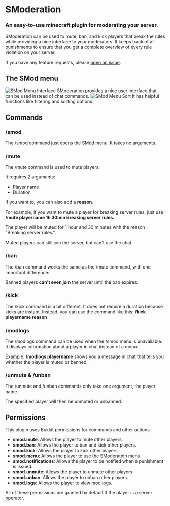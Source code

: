 # SModeration
### An easy-to-use minecraft plugin for moderating your server.

SModeration can be used to mute, ban, and kick players that break the rules while providing a nice interface to your moderators.
It keeps track of all punishments to ensure that you get a complete overview of every rule violation on your server.

If you have any feature requests, please [open an issue](https://github.com/Shiewk/SModeration/issues).

## The SMod menu
![SMod Menu Interface](https://github.com/Shiewk/SModeration/assets/152653291/d89da0f5-61de-44cf-b59e-feea08831959)
SModeration provides a nice user interface that can be used instead of chat commands.
![SMod Menu Sort](https://github.com/Shiewk/SModeration/assets/152653291/23e3862d-0915-47bd-9c47-6d8d10f8ab69)
It has helpful functions like filtering and sorting options.

## Commands

### /smod
The /smod command just opens the SMod menu. It takes no arguments.
### /mute
The /mute command is used to mute players.

It requires 2 arguments:
- Player name
- Duration

If you want to, you can also add a **reason**.

For example, if you want to mute a player for breaking server rules, just use **/mute playername 1h 30min Breaking server rules.**

The player will be muted for 1 hour and 30 minutes with the reason "Breaking server rules.".

Muted players can still join the server, but can't use the chat.
### /ban
The /ban command works the same as the /mute command, with one important difference:

Banned players **can't even join** the server until the ban expires.
### /kick
The /kick command is a bit different. It does not require a duration because kicks are instant. Instead, you can use the command like this: **/kick playername reason**
### /modlogs
The /modlogs command can be used when the /smod menu is unavailable. It displays information about a player in chat instead of a menu.

Example: **/modlogs playername** shows you a message in chat that tells you whether the player is muted or banned.
### /unmute & /unban
The /unmute and /unban commands only take one argument, the player name.

The specified player will then be unmuted or unbanned.
## Permissions
This plugin uses Bukkit permissions for commands and other actions.
- **smod.mute**: Allows the player to mute other players.
- **smod.ban**: Allows the player to ban and kick other players.
- **smod.kick**: Allows the player to kick other players.
- **smod.menu**: Allows the player to use the SModeration menu.
- **smod.notifications**: Allows the player to be notified when a punishment is issued.
- **smod.unmute**: Allows the player to unmute other players.
- **smod.unban**: Allows the player to unban other players.
- **smod.logs**: Allows the player to view mod logs.

All of these permissions are granted by default if the player is a server operator.